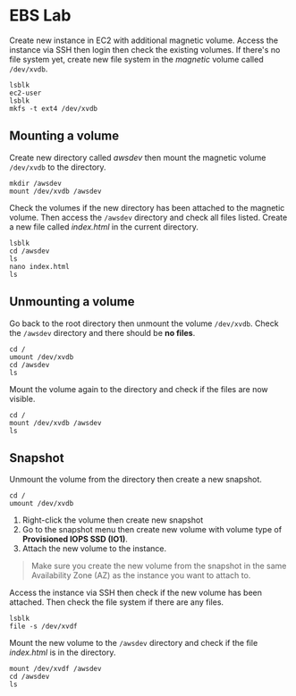 # EBS Lab

Create new instance in EC2 with additional magnetic volume. Access the instance via SSH then login then check the existing volumes. If there's no file system yet, create new file system in the *magnetic* volume called `/dev/xvdb`.

```
lsblk
ec2-user
lsblk
mkfs -t ext4 /dev/xvdb
```

## Mounting a volume

Create new directory called *awsdev* then mount the magnetic volume `/dev/xvdb` to the directory.
```
mkdir /awsdev
mount /dev/xvdb /awsdev
```

Check the volumes if the new directory has been attached to the magnetic volume. Then access the `/awsdev` directory and check all files listed. Create a new file called *index.html* in the current directory.
```
lsblk
cd /awsdev
ls
nano index.html
ls
```

## Unmounting a volume

Go back to the root directory then unmount the volume `/dev/xvdb`. Check the `/awsdev` directory and there should be **no files**.
```
cd /
umount /dev/xvdb
cd /awsdev
ls
```

Mount the volume again to the directory and check if the files are now visible.
```
cd /
mount /dev/xvdb /awsdev
ls
```

## Snapshot

Unmount the volume from the directory then create a new snapshot.
```
cd /
umount /dev/xvdb
```
1. Right-click the volume then create new snapshot
2. Go to the snapshot menu then create new volume with volume type of **Provisioned IOPS SSD (IO1)**.
3. Attach the new volume to the instance.

> Make sure you create the new volume from the snapshot in the same Availability Zone (AZ) as the instance you want to attach to.

Access the instance via SSH then check if the new volume has been attached. Then check the file system if there are any files.
```
lsblk
file -s /dev/xvdf
```

Mount the new volume to the `/awsdev` directory and check if the file *index.html* is in the directory.
```
mount /dev/xvdf /awsdev
cd /awsdev
ls
```



